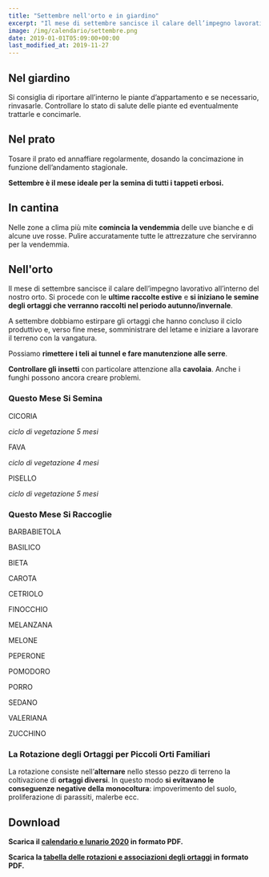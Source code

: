 ```yaml
---
title: "Settembre nell'orto e in giardino"
excerpt: "Il mese di settembre sancisce il calare dell’impegno lavorativo all’interno del nostro orto. Settembre è il mese ideale per la semina di tutti i tappeti erbosi."
image: /img/calendario/settembre.png
date: 2019-01-01T05:09:00+00:00
last_modified_at: 2019-11-27
---
```

## Nel giardino
Si consiglia di riportare all’interno le piante d’appartamento e
se necessario, rinvasarle.
Controllare lo stato di salute delle piante ed
eventualmente trattarle e concimarle.

## Nel prato
Tosare il prato ed annaffiare regolarmente, dosando la concimazione in funzione
dell’andamento stagionale.

**Settembre è il mese ideale per la semina di tutti i tappeti erbosi.**

## In cantina
Nelle zone a clima più mite **comincia la vendemmia** delle uve bianche e
di alcune uve rosse.
Pulire accuratamente tutte le attrezzature che serviranno per la vendemmia.

## Nell'orto
Il mese di settembre sancisce il calare dell’impegno lavorativo all’interno
del nostro orto. Si procede con le **ultime raccolte estive** e
**si iniziano le semine degli ortaggi che verranno raccolti nel
periodo autunno/invernale**.

A settembre dobbiamo estirpare gli ortaggi che
hanno concluso il ciclo produttivo e,
verso fine mese, somministrare del
letame e iniziare a lavorare il terreno con
la vangatura.

Possiamo **rimettere i teli ai tunnel e fare manutenzione alle serre**.

**Controllare gli insetti** con particolare attenzione alla **cavolaia**.
Anche i funghi possono ancora creare problemi.

### Questo Mese Si Semina
CICORIA

*ciclo di vegetazione 5 mesi*

FAVA

*ciclo di vegetazione 4 mesi*

PISELLO

*ciclo di vegetazione 5 mesi*

### Questo Mese Si Raccoglie
BARBABIETOLA

BASILICO

BIETA

CAROTA

CETRIOLO

FINOCCHIO

MELANZANA

MELONE

PEPERONE

POMODORO

PORRO

SEDANO

VALERIANA

ZUCCHINO

### La Rotazione degli Ortaggi per Piccoli Orti Familiari
La rotazione consiste nell’**alternare** nello stesso pezzo di terreno la coltivazione di **ortaggi diversi**. In questo modo **si evitavano le conseguenze negative della monocoltura**: impoverimento del suolo, proliferazione di parassiti, malerbe ecc.

## Download
<p>
  <strong>
    Scarica il <a href="/download/calendari/2020/calendario-e-lunario-2020.pdf" download="calendario-e-lunario-2020.pdf" title="Scarica in formato PDF il calendario-e-lunario-2020.pdf"> calendario e lunario 2020</a> in formato PDF.
  </strong>
</p>

<p><strong>Scarica la <a href="/download/la-rotazione-degli-ortaggi-per-piccoli-orti-familiari.pdf" download="rotazioneOrtaggi.pdf" title="La Rotazione degli Ortaggi per Piccoli Orti Familiari">tabella delle rotazioni e associazioni degli ortaggi</a> in formato PDF.</strong></p>
